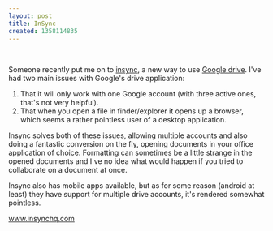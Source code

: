 ```yaml
---
layout: post
title: InSync
created: 1358114835
---
```

<p>&nbsp;</p><p>Someone recently put me on to <a href="https://www.insynchq.com/" target="_blank">insync</a>, a new way to use <a href="https://drive.google.com" target="_blank">Google drive</a>. I&#39;ve had two main issues with Google&#39;s drive application:</p><ol><li>That it will only work with one Google account (with three active ones, that&#39;s not very helpful).</li><li>That when you open a file in finder/explorer it opens up a browser, which seems a rather pointless user of a desktop application.</li></ol><p>Insync solves both of these issues, allowing multiple accounts and also doing a fantastic conversion on the fly, opening documents in your office application of choice. Formatting can sometimes be a little strange in the opened documents and I&#39;ve no idea what would happen if you tried to collaborate on a document at once.</p><p>Insync also has mobile apps available, but as for some reason (android at least) they have support for multiple drive accounts, it&#39;s rendered somewhat pointless.</p><p><a href="https://www.insynchq.com/" target="_blank">www.insynchq.com</a></p>
